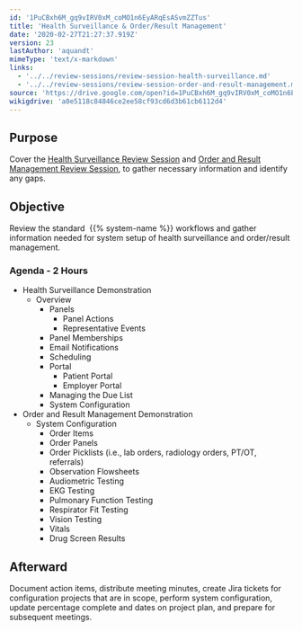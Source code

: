 ```yaml
---
id: '1PuCBxh6M_gq9vIRV0xM_coMO1n6EyARqEsASvmZZTus'
title: 'Health Surveillance & Order/Result Management'
date: '2020-02-27T21:27:37.919Z'
version: 23
lastAuthor: 'aquandt'
mimeType: 'text/x-markdown'
links:
  - '../../review-sessions/review-session-health-surveillance.md'
  - '../../review-sessions/review-session-order-and-result-management.md'
source: 'https://drive.google.com/open?id=1PuCBxh6M_gq9vIRV0xM_coMO1n6EyARqEsASvmZZTus'
wikigdrive: 'a0e5118c84846ce2ee58cf93cd6d3b61cb6112d4'
---
```

## Purpose

Cover the [Health Surveillance Review Session](../../review-sessions/review-session-health-surveillance.md) and [Order and Result Management Review Session](../../review-sessions/review-session-order-and-result-management.md), to gather necessary information and identify any gaps.

## Objective

Review the standard  {{% system-name %}} workflows and gather information needed for system setup of health surveillance and order/result management.

### Agenda - 2 Hours

* Health Surveillance Demonstration
    * Overview
        * Panels
            * Panel Actions
            * Representative Events
        * Panel Memberships
        * Email Notifications
        * Scheduling
        * Portal
            * Patient Portal
            * Employer Portal
        * Managing the Due List
        * System Configuration
* Order and Result Management Demonstration
    * System Configuration
        * Order Items
        * Order Panels
        * Order Picklists (i.e., lab orders, radiology orders, PT/OT, referrals)
        * Observation Flowsheets
        * Audiometric Testing
        * EKG Testing
        * Pulmonary Function Testing
        * Respirator Fit Testing
        * Vision Testing
        * Vitals
        * Drug Screen Results

## Afterward

Document action items, distribute meeting minutes, create Jira tickets for configuration projects that are in scope, perform system configuration, update percentage complete and dates on project plan, and prepare for subsequent meetings.
